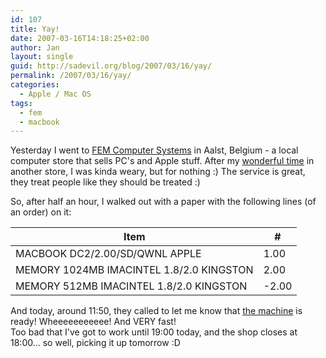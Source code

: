 ```yaml
---
id: 107
title: Yay!
date: 2007-03-16T14:18:25+02:00
author: Jan
layout: single
guid: http://sadevil.org/blog/2007/03/16/yay/
permalink: /2007/03/16/yay/
categories:
  - Apple / Mac OS
tags:
  - fem
  - macbook
---
```

Yesterday I went to [FEM Computer Systems](http://www.fem.be/) in Aalst, Belgium - a local computer store that sells PC's and Apple stuff. After my [wonderful time](https://kcore.org/2007/03/14/switch-no-thanks/) in another store, I was kinda weary, but for nothing :) The service is great, they treat people like they should be treated :)

So, after half an hour, I walked out with a paper with the following lines (of an order) on it:

| Item | # | 
| --- | --- | 
| MACBOOK DC2/2.00/SD/QWNL APPLE | 1.00 |
| MEMORY 1024MB IMACINTEL 1.8/2.0 KINGSTON | 2.00 |
| MEMORY 512MB IMACINTEL 1.8/2.0 KINGSTON | -2.00 |

And today, around 11:50, they called to let me know that [the machine](http://www.apple.com/macbook/macbook.html) is ready! Wheeeeeeeeeee! And VERY fast!  
Too bad that I've got to work until 19:00 today, and the shop closes at 18:00... so well, picking it up tomorrow :D